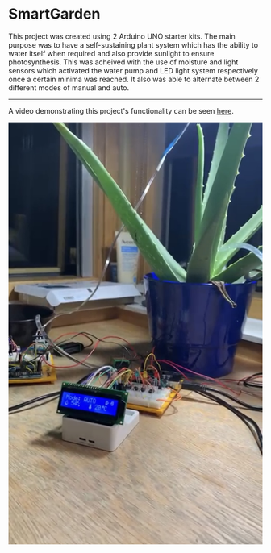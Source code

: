 # SmartGarden
This project was created using 2 Arduino UNO starter kits. The main purpose was to have a self-sustaining plant system which has the ability to water itself when required and also provide sunlight to ensure photosynthesis. This was acheived with the use of moisture and light sensors which activated the water pump and LED light system respectively once a certain minima was reached. It also was able to alternate between 2 different modes of manual and auto. 
_____________________
A video demonstrating this project's functionality can be seen [here](https://youtu.be/JCjzglzV1n8/).

![Model](/LiquidCrystal_74HC595-1.0.0/extras/IMG_0681.jpg)
